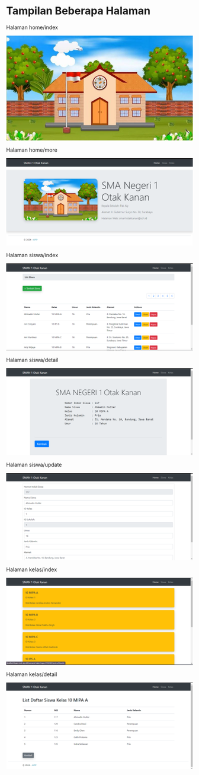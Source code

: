 # Tampilan Beberapa Halaman

Halaman home/index

![Screenshot_home/index](/tugas-07032024-msib-afif/public/img/school.jpg)

Halaman home/more

![Screenshot_home/more](/tugas-07032024-msib-afif/public/img/ss2.png)

Halaman siswa/index

![Screenshot_siswa/index](/tugas-07032024-msib-afif/public/img/ss3.png)

Halaman siswa/detail

![Screenshot_siswa/detail](/tugas-07032024-msib-afif/public/img/ss4.png)

Halaman siswa/update

![Screenshot_siswa/update](/tugas-07032024-msib-afif/public/img/ss5.png)

Halaman kelas/index

![Screenshot_kelas/index](/tugas-07032024-msib-afif/public/img/ss6.png)

Halaman kelas/detail

![Screenshot_kelas/detail](/tugas-07032024-msib-afif/public/img/ss7.png)